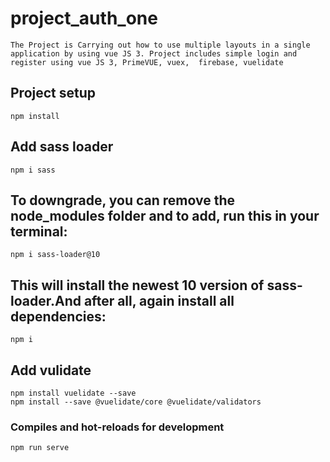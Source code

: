 # project_auth_one
```
The Project is Carrying out how to use multiple layouts in a single application by using vue JS 3. Project includes simple login and register using vue JS 3, PrimeVUE, vuex,  firebase, vuelidate
```
## Project setup
```
npm install
```

## Add sass loader
```
npm i sass
```

## To downgrade, you can remove the node_modules folder and to add, run this in your terminal:
```
npm i sass-loader@10
```
## This will install the newest 10 version of sass-loader.And after all, again install all dependencies:
```
npm i
```
## Add vulidate
```
npm install vuelidate --save
npm install --save @vuelidate/core @vuelidate/validators
```
### Compiles and hot-reloads for development
```
npm run serve
```
